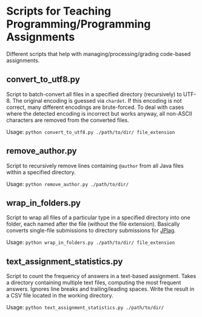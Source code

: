 # Scripts for Teaching Programming/Programming Assignments
Different scripts that help with managing/processing/grading code-based assignments.

## convert_to_utf8.py
Script to batch-convert all files in a specified directory (recursively) to UTF-8. The original encoding is guessed via `chardet`. If this encoding is not correct, many different encodings are brute-forced.
To deal with cases where the detected encoding is incorrect but works anyway, all non-ASCII characters are removed from the converted files.

Usage: `python convert_to_utf8.py ./path/to/dir/ file_extension`

## remove_author.py
Script to recursively remove lines containing `@author` from all Java files within a specified directory.

Usage: `python remove_author.py ./path/to/dir/`

## wrap_in_folders.py
Script to wrap all files of a particular type in a specified directory into one folder, each named after the file (without the file extension). Basically converts single-file submissions to directory submissions for [JPlag](https://github.com/jplag/JPlag).

Usage: `python wrap_in_folders.py ./path/to/dir/ file_extension`

## text_assignment_statistics.py

Script to count the frequency of answers in a text-based assignment. Takes a directory containing multiple text files, computing the most frequent answers. Ignores line breaks and trailing/leading spaces. Write the result in a CSV file located in the working directory.

Usage: `python text_assignment_statistics.py ./path/to/dir/`